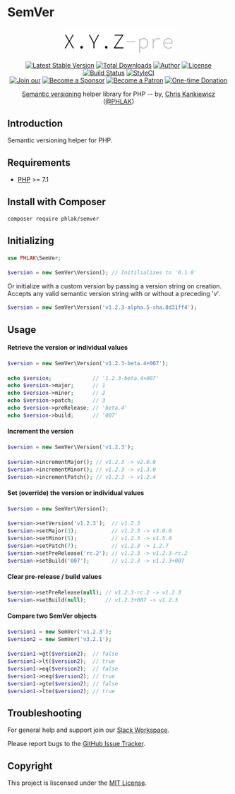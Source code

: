 SemVer
======

<p align="center">
  <img src="semver.png" alt="SemVer" width="50%">
</p>


<p align="center">
  <a href="https://packagist.org/packages/PHLAK/SemVer"><img src="https://img.shields.io/packagist/v/PHLAK/SemVer.svg" alt="Latest Stable Version"></a>
  <a href="https://packagist.org/packages/PHLAK/SemVer"><img src="https://img.shields.io/packagist/dt/PHLAK/SemVer.svg" alt="Total Downloads"></a>
  <a href="https://www.ChrisKankiewicz.com"><img src="https://img.shields.io/badge/author-Chris%20Kankiewicz-blue.svg" alt="Author"></a>
  <a href="https://packagist.org/packages/PHLAK/SemVer"><img src="https://img.shields.io/packagist/l/PHLAK/SemVer.svg" alt="License"></a>
  <a href="https://travis-ci.org/PHLAK/SemVer"><img src="https://img.shields.io/travis/PHLAK/SemVer.svg" alt="Build Status"></a>
  <a href="https://styleci.io/repos/95623990"><img src="https://styleci.io/repos/95623990/shield?branch=master&style=flat" alt="StyleCI"></a>
  <br>
  <a href="https://join.slack.com/t/phlaknet/shared_invite/enQtNzk0ODkwMDA2MDg0LWI4NDAyZGRlMWEyMWNhZmJmZjgzM2Y2YTdhNmZlYzc3OGNjZWU5MDNkMTcwMWQ5OGI5ODFmMjI5OWVkZTliN2M"><img src="https://img.shields.io/badge/Join_our-Slack-611f69.svg" alt="Join our"></a>
  <a href="https://github.com/users/PHLAK/sponsorship"><img src="https://img.shields.io/badge/Become_a-Sponsor-cc4195.svg" alt="Become a Sponsor"></a>
  <a href="https://patreon.com/PHLAK"><img src="https://img.shields.io/badge/Become_a-Patron-e7513b.svg" alt="Become a Patron"></a>
  <a href="https://paypal.me/ChrisKankiewicz"><img src="https://img.shields.io/badge/Make_a-Donation-006bb6.svg" alt="One-time Donation"></a>
</p>

<p align="center">
  <a href="http://semver.org">Semantic versioning</a> helper library for PHP
  -- by, <a href="https://www.ChrisKankiewicz.com">Chris Kankiewicz</a> (<a href="https://twitter.com/PHLAK">@PHLAK</a>)
</p>

Introduction
------------

Semantic versioning helper for PHP.

Requirements
------------

  - [PHP](https://php.net) >= 7.1

Install with Composer
---------------------

```bash
composer require phlak/semver
```

Initializing
------------

```php
use PHLAK\SemVer;

$version = new SemVer\Version(); // Initilializes to '0.1.0'
```

Or initialize with a custom version by passing a version string on creation.
Accepts any valid semantic version string with or without a preceding 'v'.

```php
$version = new SemVer\Version('v1.2.3-alpha.5-sha.8d31ff4');
```

Usage
-----

#### Retrieve the version or individual values

```php
$version = new SemVer\Version('v1.2.3-beta.4+007');

echo $version;             // '1.2.3-beta.4+007'
echo $version->major;      // 1
echo $version->minor;      // 2
echo $version->patch;      // 3
echo $version->preRelease; // 'beta.4'
echo $version->build;      // '007'
```

#### Increment the version

```php
$version = new SemVer\Version('v1.2.3');

$version->incrementMajor(); // v1.2.3 -> v2.0.0
$version->incrementMinor(); // v1.2.3 -> v1.3.0
$version->incrementPatch(); // v1.2.3 -> v1.2.4
```

#### Set (override) the version or individual values

```php
$version = new SemVer\Version();

$version->setVersion('v1.2.3');  // v1.2.3
$version->setMajor(3);           // v1.2.3 -> v3.0.0
$version->setMinor(5);           // v1.2.3 -> v1.5.0
$version->setPatch(7);           // v1.2.3 -> 1.2.7
$version->setPreRelease('rc.2'); // v1.2.3 -> v1.2.3-rc.2
$version->setBuild('007');       // v1.2.3 -> v1.2.3+007
```

#### Clear pre-release / build values

```php
$version->setPreRelease(null); // v1.2.3-rc.2 -> v1.2.3
$version->setBuild(null);      // v1.2.3+007 -> v1.2.3
```

#### Compare two SemVer objects

```php
$version1 = new SemVer('v1.2.3');
$version2 = new SemVer('v3.2.1');

$version1->gt($version2);  // false
$version1->lt($version2);  // true
$version1->eq($version2);  // false
$version1->neq($version2); // true
$version1->gte($version2); // false
$version1->lte($version2); // true
```

Troubleshooting
---------------

For general help and support join our [Slack Workspace](https://join.slack.com/t/phlaknet/shared_invite/enQtNzk0ODkwMDA2MDg0LWI4NDAyZGRlMWEyMWNhZmJmZjgzM2Y2YTdhNmZlYzc3OGNjZWU5MDNkMTcwMWQ5OGI5ODFmMjI5OWVkZTliN2M).

Please report bugs to the [GitHub Issue Tracker](https://github.com/PHLAK/SemVer/issues).

Copyright
---------

This project is liscensed under the [MIT License](https://github.com/PHLAK/SemVer/blob/master/LICENSE).
